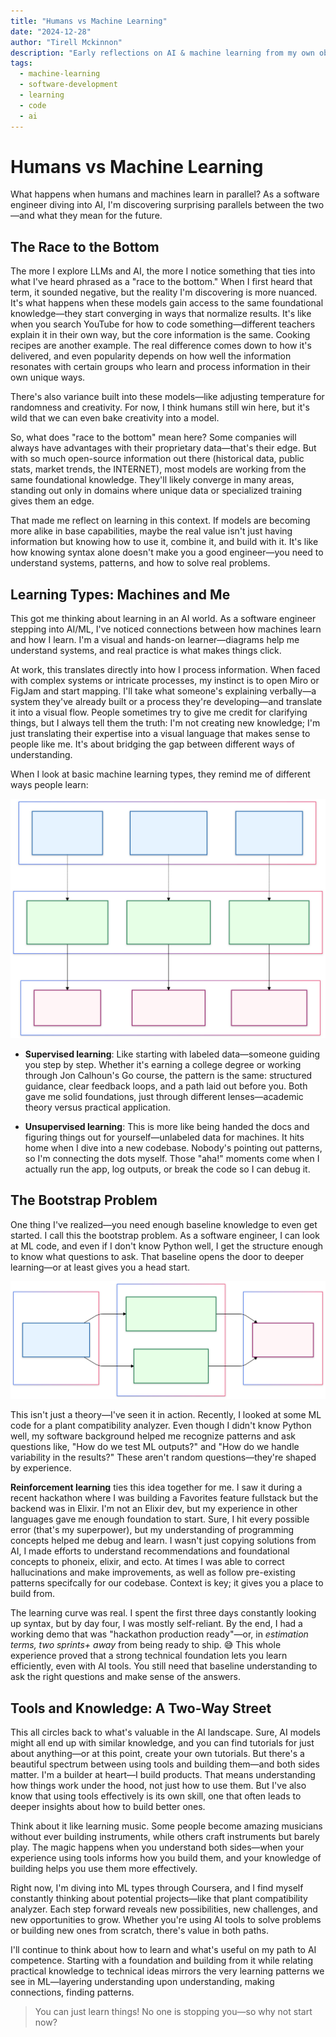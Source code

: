 ```yaml
---
title: "Humans vs Machine Learning"
date: "2024-12-28"
author: "Tirell Mckinnon"
description: "Early reflections on AI & machine learning from my own observations"
tags:
  - machine-learning
  - software-development
  - learning
  - code
  - ai
---
```


# Humans vs Machine Learning

What happens when humans and machines learn in parallel? As a software engineer diving into AI, I'm discovering surprising parallels between the two—and what they mean for the future.

## The Race to the Bottom

The more I explore LLMs and AI, the more I notice something that ties into what I've heard phrased as a "race to the bottom." When I first heard that term, it sounded negative, but the reality I'm discovering is more nuanced. It's what happens when these models gain access to the same foundational knowledge—they start converging in ways that normalize results. It's like when you search YouTube for how to code something—different teachers explain it in their own way, but the core information is the same. Cooking recipes are another example. The real difference comes down to how it's delivered, and even popularity depends on how well the information resonates with certain groups who learn and process information in their own unique ways.

There's also variance built into these models—like adjusting temperature for randomness and creativity. For now, I think humans still win here, but it's wild that we can even bake creativity into a model.

So, what does "race to the bottom" mean here? Some companies will always have advantages with their proprietary data—that's their edge. But with so much open-source information out there (historical data, public stats, market trends, the INTERNET), most models are working from the same foundational knowledge. They'll likely converge in many areas, standing out only in domains where unique data or specialized training gives them an edge.

That made me reflect on learning in this context. If models are becoming more alike in base capabilities, maybe the real value isn't just having information but knowing how to use it, combine it, and build with it. It's like how knowing syntax alone doesn't make you a good engineer—you need to understand systems, patterns, and how to solve real problems.

## Learning Types: Machines and Me

This got me thinking about learning in an AI world. As a software engineer stepping into AI/ML, I've noticed connections between how machines learn and how I learn. I'm a visual and hands-on learner—diagrams help me understand systems, and real practice is what makes things click.

At work, this translates directly into how I process information. When faced with complex systems or intricate processes, my instinct is to open Miro or FigJam and start mapping. I'll take what someone's explaining verbally—a system they've already built or a process they're developing—and translate it into a visual flow. People sometimes try to give me credit for clarifying things, but I always tell them the truth: I'm not creating new knowledge; I'm just translating their expertise into a visual language that makes sense to people like me. It's about bridging the gap between different ways of understanding.

When I look at basic machine learning types, they remind me of different ways people learn:

![Learning Style Parallels](../diagrams/learning_styles.svg)

- **Supervised learning**: Like starting with labeled data—someone guiding you step by step. Whether it's earning a college degree or working through Jon Calhoun's Go course, the pattern is the same: structured guidance, clear feedback loops, and a path laid out before you. Both gave me solid foundations, just through different lenses—academic theory versus practical application.

- **Unsupervised learning**: This is more like being handed the docs and figuring things out for yourself—unlabeled data for machines. It hits home when I dive into a new codebase. Nobody's pointing out patterns, so I'm connecting the dots myself. Those "aha!" moments come when I actually run the app, log outputs, or break the code so I can debug it.

## The Bootstrap Problem

One thing I've realized—you need enough baseline knowledge to even get started. I call this the bootstrap problem. As a software engineer, I can look at ML code, and even if I don't know Python well, I get the structure enough to know what questions to ask. That baseline opens the door to deeper learning—or at least gives you a head start.

![Bootstrap Effect](../diagrams/bootstrap_learning.svg)

This isn't just a theory—I've seen it in action. Recently, I looked at some ML code for a plant compatibility analyzer. Even though I didn't know Python well, my software background helped me recognize patterns and ask questions like, "How do we test ML outputs?" and "How do we handle variability in the results?" These aren't random questions—they're shaped by experience.

**Reinforcement learning** ties this idea together for me. I saw it during a recent hackathon where I was building a Favorites feature fullstack but the backend was in Elixir. I'm not an Elixir dev, but my experience in other languages gave me enough foundation to start. Sure, I hit every possible error (that's my superpower), but my understanding of programming concepts helped me debug and learn. I wasn't just copying solutions from AI, I made efforts to understand recommendations and foundational concepts to phoneix, elixir, and ecto. At times I was able to correct hallucinations and make improvements, as well as follow pre-existing patterns specifcally for our codebase. Context is key; it gives you a place to build from.

The learning curve was real. I spent the first three days constantly looking up syntax, but by day four, I was mostly self-reliant. By the end, I had a working demo that was "hackathon production ready"—or, in *estimation terms, two sprints+ away* from being ready to ship. 😅 This whole experience proved that a strong technical foundation lets you learn efficiently, even with AI tools. You still need that baseline understanding to ask the right questions and make sense of the answers.

## Tools and Knowledge: A Two-Way Street

This all circles back to what's valuable in the AI landscape. Sure, AI models might all end up with similar knowledge, and you can find tutorials for just about anything—or at this point, create your own tutorials. But there's a beautiful spectrum between using tools and building them—and both sides matter. I'm a builder at heart—I build products. That means understanding how things work under the hood, not just how to use them. But I've also know that using tools effectively is its own skill, one that often leads to deeper insights about how to build better ones.

Think about it like learning music. Some people become amazing musicians without ever building instruments, while others craft instruments but barely play. The magic happens when you understand both sides—when your experience using tools informs how you build them, and your knowledge of building helps you use them more effectively.

Right now, I'm diving into ML types through Coursera, and I find myself constantly thinking about potential projects—like that plant compatibility analyzer. Each step forward reveals new possibilities, new challenges, and new opportunities to grow. Whether you're using AI tools to solve problems or building new ones from scratch, there's value in both paths.

I'll continue to think about how to learn and what's useful on my path to AI competence. Starting with a foundation and building from it while relating practical knowledge to technical ideas mirrors the very learning patterns we see in ML—layering understanding upon understanding, making connections, finding patterns.

> You can just learn things! No one is stopping you—so why not start now?
